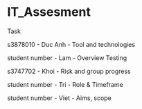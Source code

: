 # IT_Assesment
Task

s3878010 - Duc Anh - Tool and technologies

student number - Lam - Overview Testing

s3747702 - Khoi - Risk and group progress

student number - Tri - Role & Timeframe

student number - Viet - Aims, scope
 
